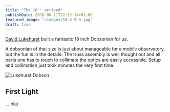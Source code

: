 ```yaml
---
title: "The 18'' arrived"
publishDate: 2018-06-11T22:52:14+01:00
featured_image: "/images/18-3.9-3.jpg"
draft: true
---
```


[David Lukehurst](http://www.dobsonians.co.uk/) built a fantastic 18 inch Dobsonian for us.

A dobsonian of that size is just about manageable for a mobile observatory, but the fun is in the details: 
The truss assembly is well thought out and all parts one has to touch to collimate the optics are easily accessible. 
Setup and collimation just took minutes the very first time.

<!--more-->
![Lukehurst Dobson](../../images/18-3.9-1.jpg)
## First Light

... blaj 
